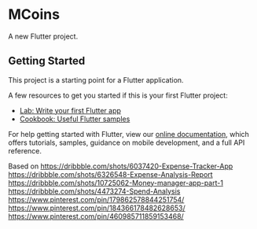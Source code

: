 # MCoins

A new Flutter project.

## Getting Started

This project is a starting point for a Flutter application.

A few resources to get you started if this is your first Flutter project:

- [Lab: Write your first Flutter app](https://flutter.dev/docs/get-started/codelab)
- [Cookbook: Useful Flutter samples](https://flutter.dev/docs/cookbook)

For help getting started with Flutter, view our
[online documentation](https://flutter.dev/docs), which offers tutorials,
samples, guidance on mobile development, and a full API reference.

Based on https://dribbble.com/shots/6037420-Expense-Tracker-App
https://dribbble.com/shots/6326548-Expense-Analysis-Report
https://dribbble.com/shots/10725062-Money-manager-app-part-1
https://dribbble.com/shots/4473274-Spend-Analysis
https://www.pinterest.com/pin/179862578844251754/
https://www.pinterest.com/pin/184366178482628653/
https://www.pinterest.com/pin/460985711859153468/